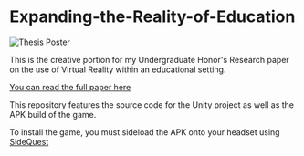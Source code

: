 # Expanding-the-Reality-of-Education

![Thesis Poster](https://github.com/user-attachments/assets/436a83f9-9855-41e6-9b3e-cfe4c6989ed1)

This is the creative portion for my Undergraduate Honor's Research paper on the use of Virtual Reality within an educational setting. 

[You can read the full paper here](https://docs.google.com/document/d/14oCSRwYmjxo1HtyGGYCOvxrpkr_uEG8Hj7HWMeLlCB4/edit?usp=sharing)

This repository features the source code for the Unity project as well as the APK build of the game.

To install the game, you must sideload the APK onto your headset using [SideQuest](https://www.youtube.com/watch?v=lFTXv2aScJ8)
